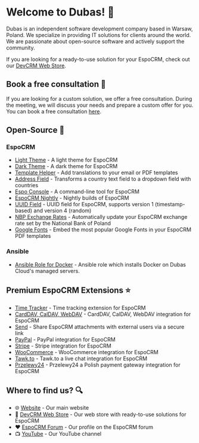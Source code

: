 # Welcome to Dubas! :wave:

Dubas is an independent software development company based in Warsaw, Poland. We specialize in providing IT solutions for clients around the world. We are passionate about open-source software and actively support the community.

If you are looking for a ready-to-use solution for your EspoCRM, check out our [DevCRM Web Store](https://devcrm.it).

## Book a free consultation :calendar:

If you are looking for a custom solution, we offer a free consultation. During the meeting, we will discuss your needs and prepare a custom offer for you. You can book a free consultation [here](https://book.dubascompany.com/team/dubas/initial).

## Open-Source :rainbow:

### EspoCRM

- [Light Theme](https://github.com/dubas-pro/ext-light-theme) - A light theme for EspoCRM
- [Dark Theme](https://github.com/dubas-pro/ext-dark-theme) - A dark theme for EspoCRM
- [Template Helper](https://github.com/dubas-pro/ext-template-helper) - Add translations to your email or PDF templates
- [Address Field](https://github.com/dubas-pro/ext-address-field) - Transforms a country text field to a dropdown field with countries
- [Espo Console](https://github.com/dubas-pro/espo-console) - A command-line tool for EspoCRM
- [EspoCRM Nightly](https://github.com/dubas-pro/espocrm-nightly) - Nightly builds of EspoCRM
- [UUID Field](https://github.com/dubas-pro/ext-uuid-field) - UUID field for EspoCRM, supports version 1 (timestamp-based) and version 4 (random)
- [NBP Exchange Rates](https://github.com/dubas-pro/ext-nbp-exchange-rates) - Automatically update your EspoCRM exchange rate set by the National Bank of Poland
- [Google Fonts](https://github.com/dubas-pro/ext-dubas-google-fonts) - Embed the most popular Google Fonts in your EspoCRM PDF templates

### Ansible

- [Ansible Role for Docker](https://github.com/dubas-pro/ansible-role-docker) - Ansible role which installs Docker on Dubas Cloud's managed servers.

## Premium EspoCRM Extensions :star:

- [Time Tracker](https://devcrm.it/product/time-tracker/) - Time tracking extension for EspoCRM
- [CardDAV, CalDAV, WebDAV](https://devcrm.it/product/dav/) - CardDAV, CalDAV, WebDAV integration for EspoCRM
- [Send](https://devcrm.it/product/send/) - Share EspoCRM attachments with external users via a secure link
- [PayPal](https://devcrm.it/product/paypal/) - PayPal integration for EspoCRM
- [Stripe](https://devcrm.it/product/stripe/) - Stripe integration for EspoCRM
- [WooCommerce](https://devcrm.it/product/woocommerce/) - WooCommerce integration for EspoCRM
- [Tawk.to](https://devcrm.it/product/tawk/) - Tawk.to a live chat integration for EspoCRM
- [Przelewy24](https://devcrm.it/product/p24/) - Przelewy24 a Polish payment gateway integration for EspoCRM

## Where to find us? :mag:

- :globe_with_meridians: [Website](https://dubas.pro) - Our main website
- :shopping_cart: [DevCRM Web Store](https://devcrm.it) - Our web store with ready-to-use solutions for EspoCRM 
- :heart: [EspoCRM Forum](https://forum.espocrm.com/member/1675-emillod) - Our profile on the EspoCRM forum
- :tv: [YouTube](https://www.youtube.com/@devcrm/videos) - Our YouTube channel
